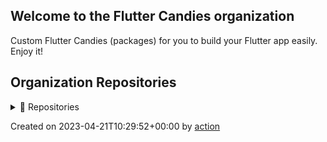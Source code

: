 ## Welcome to the Flutter Candies organization

Custom Flutter Candies (packages) for you to build your Flutter app easily. Enjoy it!

## Organization Repositories

<details><summary>📖 Repositories</summary>

| Name | Description | Stars | Latest Commit |
| ---- | --- | ----------- | ------------- |
| [iSulad](https://github.com/openeuler-mirror/iSulad) | [mirror]A light weight container runtime daemon for IOT and Cloud infrastructure. | 304 | 2023-04-20T08:52:22Z |
| [stratovirt](https://github.com/openeuler-mirror/stratovirt) | <no description> | 97 | 2023-03-19T12:43:07Z |
| [kernel](https://github.com/openeuler-mirror/kernel) | <no description> | 43 | 2023-04-19T13:55:05Z |
| [RISC-V](https://github.com/openeuler-mirror/RISC-V) | <no description> | 17 | 2023-02-25T08:35:19Z |
| [isula-build](https://github.com/openeuler-mirror/isula-build) | <no description> | 14 | 2023-01-11T14:43:26Z |
| [bishengjdk-8](https://github.com/openeuler-mirror/bishengjdk-8) | <no description> | 14 | 2023-01-10T03:38:52Z |
| [KubeOS](https://github.com/openeuler-mirror/KubeOS) | <no description> | 11 | 2022-11-09T02:04:32Z |
| [community](https://github.com/openeuler-mirror/community) | <no description> | 9 | 2022-11-01T04:02:34Z |
| [secGear](https://github.com/openeuler-mirror/secGear) | <no description> | 8 | 2022-10-14T03:48:56Z |
| [openeuler-docker-images](https://github.com/openeuler-mirror/openeuler-docker-images) | <no description> | 7 | 2023-03-30T06:24:20Z |
| [A-Tune](https://github.com/openeuler-mirror/A-Tune) | [mirror] An OS tuning engine based on AI. | 6 | 2022-11-04T21:46:22Z |
| [gazelle-cni](https://github.com/openeuler-mirror/gazelle-cni) | <no description> | 6 | 2022-11-11T02:56:06Z |
| [libcareplus](https://github.com/openeuler-mirror/libcareplus) | <no description> | 6 | 2023-04-11T12:28:55Z |
| [itrustee_sdk](https://github.com/openeuler-mirror/itrustee_sdk) | <no description> | 6 | 2023-01-01T09:53:48Z |
| [bishengjdk-11](https://github.com/openeuler-mirror/bishengjdk-11) | <no description> | 4 | 2021-12-22T02:25:28Z |
| [rubik](https://github.com/openeuler-mirror/rubik) | <no description> | 4 | 2022-12-16T13:03:28Z |
| [compass-ci](https://github.com/openeuler-mirror/compass-ci) | <no description> | 3 | 2022-05-17T08:58:13Z |
| [openeuler-os-build](https://github.com/openeuler-mirror/openeuler-os-build) | <no description> | 3 | 2023-01-24T04:31:17Z |
| [A-Ops](https://github.com/openeuler-mirror/A-Ops) | <no description> | 3 | 2022-10-29T03:06:12Z |
| [openstack](https://github.com/openeuler-mirror/openstack) | <no description> | 3 | 2023-02-17T07:31:58Z |
| [itrustee_client](https://github.com/openeuler-mirror/itrustee_client) | <no description> | 3 | 2023-03-12T20:14:18Z |
| [dpu-core](https://github.com/openeuler-mirror/dpu-core) | <no description> | 3 | 2023-02-22T18:24:47Z |
| [gazelle](https://github.com/openeuler-mirror/gazelle) | <no description> | 3 | 2023-03-28T03:16:23Z |
| [gala-gopher](https://github.com/openeuler-mirror/gala-gopher) | <no description> | 3 | 2022-12-15T00:38:37Z |
| [docs](https://github.com/openeuler-mirror/docs) | <no description> | 2 | 2021-12-29T02:07:09Z |
| [openeuler-jenkins](https://github.com/openeuler-mirror/openeuler-jenkins) | <no description> | 2 | 2022-11-03T05:19:17Z |
| [raspberrypi](https://github.com/openeuler-mirror/raspberrypi) | <no description> | 2 | 2022-01-04T03:20:36Z |
| [openEuler-Advisor](https://github.com/openeuler-mirror/openEuler-Advisor) | <no description> | 2 | 2023-01-24T12:24:34Z |
| [release-management](https://github.com/openeuler-mirror/release-management) | <no description> | 2 | 2023-01-10T17:04:16Z |
| [openeuler-obs](https://github.com/openeuler-mirror/openeuler-obs) | <no description> | 2 | 2022-11-03T07:15:28Z |
| [memory-scan](https://github.com/openeuler-mirror/memory-scan) | <no description> | 2 | 2022-04-07T04:10:21Z |
| [cve-manager](https://github.com/openeuler-mirror/cve-manager) | <no description> | 2 | 2023-01-20T13:56:42Z |
| [process1](https://github.com/openeuler-mirror/process1) | <no description> | 2 | 2022-11-08T06:20:50Z |
| [AvxToNeon](https://github.com/openeuler-mirror/AvxToNeon) | <no description> | 2 | 2023-01-26T16:40:28Z |
| [PilotGo](https://github.com/openeuler-mirror/PilotGo) | <no description> | 2 | 2023-01-10T17:29:10Z |
| [bgmprovider](https://github.com/openeuler-mirror/bgmprovider) | <no description> | 2 | 2022-11-17T03:23:43Z |
| [bishengjdk-17](https://github.com/openeuler-mirror/bishengjdk-17) | <no description> | 2 | 2023-01-07T12:57:30Z |
| [lfs-course](https://github.com/openeuler-mirror/lfs-course) | <no description> | 2 | 2023-01-22T12:35:37Z |
| [libxml2-rust](https://github.com/openeuler-mirror/libxml2-rust) | <no description> | 2 | 2023-02-08T07:49:46Z |
| [umdk](https://github.com/openeuler-mirror/umdk) | <no description> | 2 | 2023-03-30T10:17:05Z |
| [gala-docs](https://github.com/openeuler-mirror/gala-docs) | <no description> | 2 | 2022-11-01T18:44:37Z |
| [gala-spider](https://github.com/openeuler-mirror/gala-spider) | <no description> | 2 | 2022-09-16T01:59:39Z |
| [gitbook-theme-hugo](https://github.com/openeuler-mirror/gitbook-theme-hugo) | <no description> | 1 | 2020-05-12T05:56:02Z |
| [iSulad-img](https://github.com/openeuler-mirror/iSulad-img) | <no description> | 1 | 2021-11-09T02:50:31Z |
| [lcr](https://github.com/openeuler-mirror/lcr) | <no description> | 1 | 2021-12-28T02:08:46Z |
| [bounds_checking_function](https://github.com/openeuler-mirror/bounds_checking_function) | <no description> | 1 | 2023-03-15T07:04:57Z |
| [raspberrypi-kernel](https://github.com/openeuler-mirror/raspberrypi-kernel) | <no description> | 1 | 2022-09-16T01:45:37Z |
| [libwd](https://github.com/openeuler-mirror/libwd) | <no description> | 1 | 2023-01-12T01:50:09Z |
| [auto_py2to3](https://github.com/openeuler-mirror/auto_py2to3) | <no description> | 1 | 2021-06-28T03:30:03Z |
| [attest-tools](https://github.com/openeuler-mirror/attest-tools) | <no description> | 1 | 2021-04-07T02:20:10Z |
| [wisdom-advisor](https://github.com/openeuler-mirror/wisdom-advisor) | <no description> | 1 | 2022-08-20T06:54:02Z |
| [oemaker](https://github.com/openeuler-mirror/oemaker) | <no description> | 1 | 2022-07-21T09:25:40Z |
| [tp-libvirt](https://github.com/openeuler-mirror/tp-libvirt) | <no description> | 1 | 2021-03-22T03:14:53Z |
| [oec-hardware](https://github.com/openeuler-mirror/oec-hardware) | <no description> | 1 | 2022-03-03T03:42:43Z |
| [syscontainer-tools](https://github.com/openeuler-mirror/syscontainer-tools) | <no description> | 1 | 2021-12-08T02:16:03Z |
| [libboundscheck](https://github.com/openeuler-mirror/libboundscheck) | <no description> | 1 | 2022-10-04T12:41:22Z |
| [pkgship](https://github.com/openeuler-mirror/pkgship) | <no description> | 1 | 2022-07-04T08:25:39Z |
| [website-v2](https://github.com/openeuler-mirror/website-v2) | <no description> | 1 | 2021-01-07T15:15:49Z |
| [A-Tune-Collector](https://github.com/openeuler-mirror/A-Tune-Collector) | <no description> | 1 | 2022-05-07T02:16:46Z |
| [tarsier](https://github.com/openeuler-mirror/tarsier) | <no description> | 1 | 2020-12-17T14:59:36Z |
| [X-diagnosis](https://github.com/openeuler-mirror/X-diagnosis) | <no description> | 1 | 2023-03-15T08:01:53Z |
| [wsl](https://github.com/openeuler-mirror/wsl) | <no description> | 1 | 2021-10-27T03:30:56Z |
| [release-tools](https://github.com/openeuler-mirror/release-tools) | <no description> | 1 | 2021-12-14T03:10:28Z |
| [wayca-scheduler-bench](https://github.com/openeuler-mirror/wayca-scheduler-bench) | <no description> | 1 | 2022-10-16T19:47:29Z |
| [secpaver](https://github.com/openeuler-mirror/secpaver) | <no description> | 1 | 2022-04-02T18:55:15Z |
| [itrustee_tzdriver](https://github.com/openeuler-mirror/itrustee_tzdriver) | <no description> | 1 | 2022-04-17T10:41:23Z |
| [Intel-kernel](https://github.com/openeuler-mirror/Intel-kernel) | <no description> | 1 | 2022-09-16T01:45:13Z |
| [open-source-summer](https://github.com/openeuler-mirror/open-source-summer) | <no description> | 1 | 2023-04-07T09:50:08Z |
| [bigdata](https://github.com/openeuler-mirror/bigdata) | <no description> | 1 | 2022-09-22T11:35:27Z |
| [UniProton](https://github.com/openeuler-mirror/UniProton) | <no description> | 1 | 2022-08-30T16:56:04Z |
| [oncn-bwm](https://github.com/openeuler-mirror/oncn-bwm) | <no description> | 1 | 2023-02-24T07:27:39Z |
| [opensd](https://github.com/openeuler-mirror/opensd) | <no description> | 1 | 2022-10-11T09:15:47Z |
| [gala-anteater](https://github.com/openeuler-mirror/gala-anteater) | <no description> | 1 | 2022-12-15T00:38:37Z |
| [gala-ragdoll](https://github.com/openeuler-mirror/gala-ragdoll) | <no description> | 1 | 2022-09-16T01:58:45Z |
| [aops-apollo](https://github.com/openeuler-mirror/aops-apollo) | <no description> | 1 | 2023-03-04T09:55:19Z |
| [sync-config](https://github.com/openeuler-mirror/sync-config) | This is a repository for sync configuration | 0 | 2022-09-30T06:57:42Z |
| [blog](https://github.com/openeuler-mirror/blog) | <no description> | 0 | 2023-01-03T03:45:01Z |
| [ci-bot](https://github.com/openeuler-mirror/ci-bot) | <no description> | 0 | 2023-03-20T02:58:42Z |
| [clibcni](https://github.com/openeuler-mirror/clibcni) | <no description> | 0 | 2021-12-10T02:03:00Z |
| [community-issue](https://github.com/openeuler-mirror/community-issue) | <no description> | 0 | 2022-04-28T03:56:50Z |
| [go-gitee](https://github.com/openeuler-mirror/go-gitee) | <no description> | 0 | 2021-12-04T02:02:42Z |
| [infrastructure](https://github.com/openeuler-mirror/infrastructure) | <no description> | 0 | 2021-12-28T02:06:39Z |
| [prefetch_tuning](https://github.com/openeuler-mirror/prefetch_tuning) | <no description> | 0 | 2021-01-06T02:42:20Z |
| [security-committee](https://github.com/openeuler-mirror/security-committee) | <no description> | 0 | 2021-11-09T02:52:48Z |
| [tool-collections](https://github.com/openeuler-mirror/tool-collections) | <no description> | 0 | 2021-12-02T02:05:53Z |
| [website](https://github.com/openeuler-mirror/website) | <no description> | 0 | 2021-06-28T04:39:27Z |
| [mate-desktop](https://github.com/openeuler-mirror/mate-desktop) | <no description> | 0 | 2020-03-22T01:23:53Z |
| [ha-api](https://github.com/openeuler-mirror/ha-api) | <no description> | 0 | 2021-12-24T02:12:32Z |
| [ha-web](https://github.com/openeuler-mirror/ha-web) | <no description> | 0 | 2021-12-11T02:36:58Z |
| [pacemaker-mgmt](https://github.com/openeuler-mirror/pacemaker-mgmt) | <no description> | 0 | 2020-04-14T01:20:13Z |
| [kae_driver](https://github.com/openeuler-mirror/kae_driver) | <no description> | 0 | 2022-02-15T03:52:21Z |
| [libkae](https://github.com/openeuler-mirror/libkae) | <no description> | 0 | 2020-04-17T01:18:15Z |
| [crystal-ci](https://github.com/openeuler-mirror/crystal-ci) | <no description> | 0 | 2020-04-18T01:04:58Z |
| [EulerRobot](https://github.com/openeuler-mirror/EulerRobot) | <no description> | 0 | 2021-03-10T01:44:21Z |
| [QA](https://github.com/openeuler-mirror/QA) | <no description> | 0 | 2022-01-07T02:22:26Z |
| [avocado](https://github.com/openeuler-mirror/avocado) | <no description> | 0 | 2020-11-18T01:22:51Z |
| [avocado-vt](https://github.com/openeuler-mirror/avocado-vt) | <no description> | 0 | 2021-03-22T01:54:36Z |
| [abichecker](https://github.com/openeuler-mirror/abichecker) | <no description> | 0 | 2021-10-29T01:55:24Z |
| [iSula-libutils](https://github.com/openeuler-mirror/iSula-libutils) | <no description> | 0 | 2020-11-18T01:34:46Z |
| [autobuild-openeuler4riscv](https://github.com/openeuler-mirror/autobuild-openeuler4riscv) | <no description> | 0 | 2020-08-19T01:13:44Z |
| [anbox](https://github.com/openeuler-mirror/anbox) | <no description> | 0 | 2023-01-03T03:19:43Z |
| [android-emulator](https://github.com/openeuler-mirror/android-emulator) | <no description> | 0 | 2020-05-20T01:07:30Z |
| [compiler-test](https://github.com/openeuler-mirror/compiler-test) | <no description> | 0 | 2020-07-05T01:11:35Z |
| [container-test](https://github.com/openeuler-mirror/container-test) | <no description> | 0 | 2020-06-03T01:08:42Z |
| [authz](https://github.com/openeuler-mirror/authz) | <no description> | 0 | 2021-12-08T02:15:57Z |
| [async-libfuse](https://github.com/openeuler-mirror/async-libfuse) | <no description> | 0 | 2021-12-10T02:13:04Z |
| [boost](https://github.com/openeuler-mirror/boost) | <no description> | 0 | 2020-07-29T01:09:15Z |
| [Java-Packages](https://github.com/openeuler-mirror/Java-Packages) | <no description> | 0 | 2020-09-16T01:19:01Z |
| [openEuler-bootstrap](https://github.com/openeuler-mirror/openEuler-bootstrap) | <no description> | 0 | 2021-12-15T02:10:31Z |
| [openEuler-rpm-config](https://github.com/openeuler-mirror/openEuler-rpm-config) | <no description> | 0 | 2022-07-13T06:59:12Z |
| [custom_build_tool](https://github.com/openeuler-mirror/custom_build_tool) | <no description> | 0 | 2022-07-13T04:30:41Z |
| [integration-test](https://github.com/openeuler-mirror/integration-test) | <no description> | 0 | 2021-10-30T01:49:13Z |
| [test-tools](https://github.com/openeuler-mirror/test-tools) | <no description> | 0 | 2021-10-12T02:05:54Z |
| [package-reinforce-test](https://github.com/openeuler-mirror/package-reinforce-test) | <no description> | 0 | 2020-08-31T11:42:41Z |
| [tp-qemu](https://github.com/openeuler-mirror/tp-qemu) | <no description> | 0 | 2021-03-22T03:17:34Z |
| [digest-list-tools](https://github.com/openeuler-mirror/digest-list-tools) | <no description> | 0 | 2022-12-28T03:01:27Z |
| [redf](https://github.com/openeuler-mirror/redf) | <no description> | 0 | 2021-11-09T02:56:43Z |
| [perlporter](https://github.com/openeuler-mirror/perlporter) | <no description> | 0 | 2022-10-13T06:25:12Z |
| [ros](https://github.com/openeuler-mirror/ros) | <no description> | 0 | 2022-03-01T04:07:47Z |
| [marketing](https://github.com/openeuler-mirror/marketing) | <no description> | 0 | 2020-08-31T13:16:33Z |
| [openEuler-pkginfo](https://github.com/openeuler-mirror/openEuler-pkginfo) | <no description> | 0 | 2021-10-29T01:56:19Z |
| [openEuler-lsb](https://github.com/openeuler-mirror/openEuler-lsb) | <no description> | 0 | 2020-08-31T13:17:58Z |
| [oec-application](https://github.com/openeuler-mirror/oec-application) | <no description> | 0 | 2022-10-26T05:21:43Z |
| [pkgporter](https://github.com/openeuler-mirror/pkgporter) | <no description> | 0 | 2020-11-27T01:49:04Z |
| [pyporter](https://github.com/openeuler-mirror/pyporter) | <no description> | 0 | 2021-08-06T02:44:33Z |
| [qemu](https://github.com/openeuler-mirror/qemu) | <no description> | 0 | 2021-12-04T02:10:20Z |
| [libvirt](https://github.com/openeuler-mirror/libvirt) | <no description> | 0 | 2021-11-09T03:00:56Z |
| [lxcfs-tools](https://github.com/openeuler-mirror/lxcfs-tools) | <no description> | 0 | 2021-12-08T02:16:08Z |
| [isula-transform](https://github.com/openeuler-mirror/isula-transform) | <no description> | 0 | 2021-12-08T02:21:20Z |
| [trucker](https://github.com/openeuler-mirror/trucker) | <no description> | 0 | 2021-12-24T02:21:22Z |
| [vmtop](https://github.com/openeuler-mirror/vmtop) | <no description> | 0 | 2022-04-28T05:40:24Z |
| [secenclave](https://github.com/openeuler-mirror/secenclave) | <no description> | 0 | 2020-08-31T13:34:17Z |
| [kata_integration](https://github.com/openeuler-mirror/kata_integration) | <no description> | 0 | 2020-08-31T13:34:54Z |
| [DyscheOS-kernel](https://github.com/openeuler-mirror/DyscheOS-kernel) | <no description> | 0 | 2023-01-03T04:35:15Z |
| [DyscheOS-utils](https://github.com/openeuler-mirror/DyscheOS-utils) | <no description> | 0 | 2021-12-28T02:57:53Z |
| [kubekey](https://github.com/openeuler-mirror/kubekey) | <no description> | 0 | 2020-11-30T02:06:41Z |
| [nodejsporter](https://github.com/openeuler-mirror/nodejsporter) | <no description> | 0 | 2021-10-29T02:01:55Z |
| [patch-tracking](https://github.com/openeuler-mirror/patch-tracking) | <no description> | 0 | 2021-10-29T02:12:46Z |
| [raspberrypi-build](https://github.com/openeuler-mirror/raspberrypi-build) | <no description> | 0 | 2021-01-30T17:38:03Z |
| [rubyporter](https://github.com/openeuler-mirror/rubyporter) | <no description> | 0 | 2021-10-30T01:58:48Z |
| [security-tool](https://github.com/openeuler-mirror/security-tool) | <no description> | 0 | 2022-11-18T06:30:42Z |
| [sig-desktop-apps](https://github.com/openeuler-mirror/sig-desktop-apps) | <no description> | 0 | 2020-10-26T11:15:11Z |
| [thunderbird](https://github.com/openeuler-mirror/thunderbird) | <no description> | 0 | 2020-10-26T11:16:05Z |
| [security-facility](https://github.com/openeuler-mirror/security-facility) | <no description> | 0 | 2021-10-12T02:21:30Z |
| [A-Tune-UI](https://github.com/openeuler-mirror/A-Tune-UI) | <no description> | 0 | 2022-03-04T02:27:38Z |
| [aarch32-rootfs-builder](https://github.com/openeuler-mirror/aarch32-rootfs-builder) | <no description> | 0 | 2022-08-20T03:14:57Z |
| [sync-bot](https://github.com/openeuler-mirror/sync-bot) | <no description> | 0 | 2021-12-28T02:58:54Z |
| [easy-checker](https://github.com/openeuler-mirror/easy-checker) | <no description> | 0 | 2020-11-27T01:36:23Z |
| [sonic-linux-kernel](https://github.com/openeuler-mirror/sonic-linux-kernel) | <no description> | 0 | 2020-12-09T02:02:27Z |
| [rockchip-kernel](https://github.com/openeuler-mirror/rockchip-kernel) | <no description> | 0 | 2022-03-25T06:42:59Z |
| [openeuler-wiki-bot](https://github.com/openeuler-mirror/openeuler-wiki-bot) | <no description> | 0 | 2022-02-15T04:04:06Z |
| [embedded](https://github.com/openeuler-mirror/embedded) | <no description> | 0 | 2022-02-15T03:36:02Z |
| [kbox](https://github.com/openeuler-mirror/kbox) | <no description> | 0 | 2021-01-14T03:11:43Z |
| [nvwa](https://github.com/openeuler-mirror/nvwa) | <no description> | 0 | 2021-12-22T02:57:13Z |
| [blesschess](https://github.com/openeuler-mirror/blesschess) | <no description> | 0 | 2022-10-20T03:57:48Z |
| [compliance](https://github.com/openeuler-mirror/compliance) | <no description> | 0 | 2021-11-28T03:04:05Z |
| [duoyibu-ai](https://github.com/openeuler-mirror/duoyibu-ai) | <no description> | 0 | 2022-02-15T02:51:01Z |
| [api-guarder](https://github.com/openeuler-mirror/api-guarder) | <no description> | 0 | 2021-02-25T16:13:52Z |
| [memwatch](https://github.com/openeuler-mirror/memwatch) | <no description> | 0 | 2021-12-15T02:43:21Z |
| [openEuler-menus](https://github.com/openeuler-mirror/openEuler-menus) | <no description> | 0 | 2022-08-09T08:03:25Z |
| [sysmonitor](https://github.com/openeuler-mirror/sysmonitor) | <no description> | 0 | 2021-03-02T13:06:00Z |
| [wayca-deployer](https://github.com/openeuler-mirror/wayca-deployer) | <no description> | 0 | 2021-06-28T04:38:55Z |
| [cloudnative](https://github.com/openeuler-mirror/cloudnative) | <no description> | 0 | 2022-01-07T03:11:38Z |
| [openRSO](https://github.com/openeuler-mirror/openRSO) | <no description> | 0 | 2022-07-13T06:59:54Z |
| [kernel-portal](https://github.com/openeuler-mirror/kernel-portal) | <no description> | 0 | 2022-07-13T05:57:49Z |
| [mysql](https://github.com/openeuler-mirror/mysql) | <no description> | 0 | 2021-03-09T03:50:03Z |
| [bioinformatics](https://github.com/openeuler-mirror/bioinformatics) | <no description> | 0 | 2021-06-28T03:30:38Z |
| [etmem](https://github.com/openeuler-mirror/etmem) | <no description> | 0 | 2021-12-31T03:22:56Z |
| [bishengjdk-riscv](https://github.com/openeuler-mirror/bishengjdk-riscv) | <no description> | 0 | 2022-08-24T08:56:14Z |
| [rockchip](https://github.com/openeuler-mirror/rockchip) | <no description> | 0 | 2021-11-12T02:41:10Z |
| [lib-shim-v2](https://github.com/openeuler-mirror/lib-shim-v2) | <no description> | 0 | 2021-12-04T02:53:35Z |
| [xenomai](https://github.com/openeuler-mirror/xenomai) | <no description> | 0 | 2021-11-10T02:53:09Z |
| [eggo](https://github.com/openeuler-mirror/eggo) | <no description> | 0 | 2022-01-07T03:26:29Z |
| [xmlpull](https://github.com/openeuler-mirror/xmlpull) | <no description> | 0 | 2021-06-28T04:39:57Z |
| [compat-winapp](https://github.com/openeuler-mirror/compat-winapp) | <no description> | 0 | 2021-10-12T02:50:20Z |
| [ksc-defender](https://github.com/openeuler-mirror/ksc-defender) | <no description> | 0 | 2021-10-30T02:31:00Z |
| [kunpengsecl](https://github.com/openeuler-mirror/kunpengsecl) | <no description> | 0 | 2022-12-20T04:18:02Z |
| [migration-assistant](https://github.com/openeuler-mirror/migration-assistant) | <no description> | 0 | 2021-10-27T03:31:24Z |
| [mugen](https://github.com/openeuler-mirror/mugen) | <no description> | 0 | 2023-02-14T14:02:47Z |
| [operator-manager](https://github.com/openeuler-mirror/operator-manager) | <no description> | 0 | 2022-03-01T04:02:58Z |
| [user-committee](https://github.com/openeuler-mirror/user-committee) | <no description> | 0 | 2021-06-28T04:38:33Z |
| [wayca-scheduler](https://github.com/openeuler-mirror/wayca-scheduler) | <no description> | 0 | 2021-11-16T02:29:37Z |
| [wine-app](https://github.com/openeuler-mirror/wine-app) | <no description> | 0 | 2021-06-28T04:39:30Z |
| [geo-coding](https://github.com/openeuler-mirror/geo-coding) | <no description> | 0 | 2021-12-13T03:07:40Z |
| [gcc](https://github.com/openeuler-mirror/gcc) | <no description> | 0 | 2021-12-26T02:53:49Z |
| [sig-OSCourse](https://github.com/openeuler-mirror/sig-OSCourse) | <no description> | 0 | 2022-06-18T08:25:10Z |
| [PilotGo-plugins](https://github.com/openeuler-mirror/PilotGo-plugins) | <no description> | 0 | 2022-12-15T05:08:31Z |
| [PilotGo-web](https://github.com/openeuler-mirror/PilotGo-web) | <no description> | 0 | 2021-07-30T02:44:48Z |
| [sig-OpenBoard](https://github.com/openeuler-mirror/sig-OpenBoard) | <no description> | 0 | 2022-11-18T06:31:32Z |
| [sig-Edge](https://github.com/openeuler-mirror/sig-Edge) | <no description> | 0 | 2021-10-21T03:46:23Z |
| [G11N](https://github.com/openeuler-mirror/G11N) | <no description> | 0 | 2021-12-01T02:59:58Z |
| [globalization](https://github.com/openeuler-mirror/globalization) | <no description> | 0 | 2021-12-24T03:05:45Z |
| [hpc](https://github.com/openeuler-mirror/hpc) | <no description> | 0 | 2021-09-03T03:29:12Z |
| [openjfx8](https://github.com/openeuler-mirror/openjfx8) | <no description> | 0 | 2021-12-14T03:16:16Z |
| [yocto-poky](https://github.com/openeuler-mirror/yocto-poky) | <no description> | 0 | 2021-09-12T05:58:26Z |
| [yocto-embedded-tools](https://github.com/openeuler-mirror/yocto-embedded-tools) | <no description> | 0 | 2022-08-17T06:33:28Z |
| [yocto-meta-embedded](https://github.com/openeuler-mirror/yocto-meta-embedded) | <no description> | 0 | 2021-09-12T05:49:32Z |
| [native-turbo](https://github.com/openeuler-mirror/native-turbo) | <no description> | 0 | 2021-12-26T03:00:42Z |
| [allwinner-kernel](https://github.com/openeuler-mirror/allwinner-kernel) | <no description> | 0 | 2021-11-11T03:18:10Z |
| [capsule](https://github.com/openeuler-mirror/capsule) | <no description> | 0 | 2021-11-09T03:49:11Z |
| [gcc-anti-sca](https://github.com/openeuler-mirror/gcc-anti-sca) | <no description> | 0 | 2021-09-24T07:21:51Z |
| [oecp](https://github.com/openeuler-mirror/oecp) | <no description> | 0 | 2022-04-15T05:10:53Z |
| [pyisula](https://github.com/openeuler-mirror/pyisula) | <no description> | 0 | 2021-11-11T03:19:34Z |
| [NestOS](https://github.com/openeuler-mirror/NestOS) | <no description> | 0 | 2022-07-13T06:48:20Z |
| [openstack-kolla-plugin](https://github.com/openeuler-mirror/openstack-kolla-plugin) | <no description> | 0 | 2021-11-11T03:19:49Z |
| [openstack-kolla-ansible-plugin](https://github.com/openeuler-mirror/openstack-kolla-ansible-plugin) | <no description> | 0 | 2021-11-11T03:19:53Z |
| [native-turbo-kernel](https://github.com/openeuler-mirror/native-turbo-kernel) | <no description> | 0 | 2021-12-15T03:19:59Z |
| [A-Tune-BPF-Collection](https://github.com/openeuler-mirror/A-Tune-BPF-Collection) | <no description> | 0 | 2021-12-08T03:17:57Z |
| [GearOS](https://github.com/openeuler-mirror/GearOS) | <no description> | 0 | 2022-05-26T04:18:32Z |
| [yocto-meta-openeuler](https://github.com/openeuler-mirror/yocto-meta-openeuler) | <no description> | 0 | 2022-08-17T06:33:48Z |
| [passwd_group_generator](https://github.com/openeuler-mirror/passwd_group_generator) | <no description> | 0 | 2021-11-19T04:48:45Z |
| [eulerfs](https://github.com/openeuler-mirror/eulerfs) | <no description> | 0 | 2021-12-06T03:21:28Z |
| [dde](https://github.com/openeuler-mirror/dde) | <no description> | 0 | 2022-09-06T04:22:16Z |
| [ptcr](https://github.com/openeuler-mirror/ptcr) | <no description> | 0 | 2021-12-15T03:16:50Z |
| [CPython](https://github.com/openeuler-mirror/CPython) | <no description> | 0 | 2022-04-09T03:29:25Z |
| [deepin-rpm-installer](https://github.com/openeuler-mirror/deepin-rpm-installer) | <no description> | 0 | 2021-12-18T03:16:23Z |
| [kbuild-standalone](https://github.com/openeuler-mirror/kbuild-standalone) | <no description> | 0 | 2021-12-16T03:19:00Z |
| [zephyr-cn](https://github.com/openeuler-mirror/zephyr-cn) | <no description> | 0 | 2021-12-29T03:16:14Z |
| [dpdk](https://github.com/openeuler-mirror/dpdk) | <no description> | 0 | 2021-12-14T03:45:52Z |
| [li-wen](https://github.com/openeuler-mirror/li-wen) | <no description> | 0 | 2021-12-31T03:56:07Z |
| [radiaTest](https://github.com/openeuler-mirror/radiaTest) | <no description> | 0 | 2022-03-04T05:16:19Z |
| [sw-committee](https://github.com/openeuler-mirror/sw-committee) | <no description> | 0 | 2021-12-23T03:26:25Z |
| [eulerfs-test](https://github.com/openeuler-mirror/eulerfs-test) | <no description> | 0 | 2021-12-31T03:56:24Z |
| [hostha](https://github.com/openeuler-mirror/hostha) | <no description> | 0 | 2022-01-07T03:47:02Z |
| [extfuse](https://github.com/openeuler-mirror/extfuse) | <no description> | 0 | 2022-01-07T03:47:08Z |
| [beijing_est_institute_2021](https://github.com/openeuler-mirror/beijing_est_institute_2021) | <no description> | 0 | 2022-02-15T02:21:10Z |
| [dsoftbus_standard](https://github.com/openeuler-mirror/dsoftbus_standard) | <no description> | 0 | 2022-09-03T04:22:01Z |
| [DyscheOS-meta](https://github.com/openeuler-mirror/DyscheOS-meta) | <no description> | 0 | 2022-02-15T03:34:19Z |
| [git-basics](https://github.com/openeuler-mirror/git-basics) | <no description> | 0 | 2022-02-15T03:43:32Z |
| [hands-on](https://github.com/openeuler-mirror/hands-on) | <no description> | 0 | 2022-02-15T03:44:27Z |
| [install-scripts](https://github.com/openeuler-mirror/install-scripts) | <no description> | 0 | 2022-03-01T03:58:48Z |
| [lanzhou_university_2021](https://github.com/openeuler-mirror/lanzhou_university_2021) | <no description> | 0 | 2022-02-15T03:53:55Z |
| [lep](https://github.com/openeuler-mirror/lep) | <no description> | 0 | 2022-02-15T03:54:16Z |
| [libCoAP](https://github.com/openeuler-mirror/libCoAP) | <no description> | 0 | 2022-02-15T03:55:14Z |
| [linux-operation](https://github.com/openeuler-mirror/linux-operation) | <no description> | 0 | 2022-02-15T03:57:51Z |
| [nankai_university_2021](https://github.com/openeuler-mirror/nankai_university_2021) | <no description> | 0 | 2023-01-31T19:33:34Z |
| [opendesign](https://github.com/openeuler-mirror/opendesign) | <no description> | 0 | 2022-12-31T04:13:09Z |
| [opendesign-backend](https://github.com/openeuler-mirror/opendesign-backend) | <no description> | 0 | 2022-02-15T04:02:19Z |
| [opendesign-build](https://github.com/openeuler-mirror/opendesign-build) | <no description> | 0 | 2022-02-15T04:02:23Z |
| [opendesign-components](https://github.com/openeuler-mirror/opendesign-components) | <no description> | 0 | 2022-02-15T04:02:29Z |
| [opendesign-deployment](https://github.com/openeuler-mirror/opendesign-deployment) | <no description> | 0 | 2022-02-15T04:02:34Z |
| [opendesign-templates](https://github.com/openeuler-mirror/opendesign-templates) | <no description> | 0 | 2022-12-30T04:34:46Z |
| [opensource-intern](https://github.com/openeuler-mirror/opensource-intern) | <no description> | 0 | 2022-11-28T05:57:51Z |
| [openstack-releases](https://github.com/openeuler-mirror/openstack-releases) | <no description> | 0 | 2022-02-15T04:05:18Z |
| [peking_university_2021](https://github.com/openeuler-mirror/peking_university_2021) | <no description> | 0 | 2022-02-15T04:06:22Z |
| [summer2022](https://github.com/openeuler-mirror/summer2022) | <no description> | 0 | 2022-02-15T04:20:55Z |
| [technical-certification](https://github.com/openeuler-mirror/technical-certification) | <no description> | 0 | 2022-08-10T06:08:59Z |
| [wuhan_uni_tech_2021](https://github.com/openeuler-mirror/wuhan_uni_tech_2021) | <no description> | 0 | 2022-02-15T04:25:14Z |
| [astream](https://github.com/openeuler-mirror/astream) | <no description> | 0 | 2022-08-31T04:32:23Z |
| [Intel-Arch-doc](https://github.com/openeuler-mirror/Intel-Arch-doc) | <no description> | 0 | 2022-02-22T02:59:06Z |
| [Intel-gcc](https://github.com/openeuler-mirror/Intel-gcc) | <no description> | 0 | 2022-02-22T02:59:10Z |
| [Intel-glibc](https://github.com/openeuler-mirror/Intel-glibc) | <no description> | 0 | 2022-02-22T02:59:15Z |
| [opendesign-datapertus](https://github.com/openeuler-mirror/opendesign-datapertus) | <no description> | 0 | 2022-02-23T03:36:38Z |
| [opendesign-miniprogram](https://github.com/openeuler-mirror/opendesign-miniprogram) | <no description> | 0 | 2022-02-23T03:36:57Z |
| [nestos-installer](https://github.com/openeuler-mirror/nestos-installer) | <no description> | 0 | 2022-03-16T04:18:25Z |
| [nvme-snsd](https://github.com/openeuler-mirror/nvme-snsd) | <no description> | 0 | 2022-02-24T03:25:46Z |
| [imageTailor](https://github.com/openeuler-mirror/imageTailor) | <no description> | 0 | 2022-03-02T04:01:11Z |
| [ceph_dev](https://github.com/openeuler-mirror/ceph_dev) | <no description> | 0 | 2023-04-10T02:00:08Z |
| [bishengjdk-build](https://github.com/openeuler-mirror/bishengjdk-build) | <no description> | 0 | 2022-03-28T03:10:27Z |
| [skylark](https://github.com/openeuler-mirror/skylark) | <no description> | 0 | 2022-06-12T07:35:20Z |
| [compass-ci-web](https://github.com/openeuler-mirror/compass-ci-web) | <no description> | 0 | 2022-04-02T02:53:18Z |
| [dim_tools](https://github.com/openeuler-mirror/dim_tools) | <no description> | 0 | 2022-03-09T03:35:21Z |
| [KubeHawk](https://github.com/openeuler-mirror/KubeHawk) | <no description> | 0 | 2022-03-09T04:07:13Z |
| [KubeHawkeyes](https://github.com/openeuler-mirror/KubeHawkeyes) | <no description> | 0 | 2022-03-09T04:07:18Z |
| [A-FOT](https://github.com/openeuler-mirror/A-FOT) | <no description> | 0 | 2022-03-24T02:24:08Z |
| [reproducible-builds](https://github.com/openeuler-mirror/reproducible-builds) | <no description> | 0 | 2022-03-16T04:25:08Z |
| [hpcrunner](https://github.com/openeuler-mirror/hpcrunner) | <no description> | 0 | 2022-05-11T04:03:53Z |
| [TCP_option_address](https://github.com/openeuler-mirror/TCP_option_address) | <no description> | 0 | 2022-03-18T04:55:34Z |
| [opendesign-internship](https://github.com/openeuler-mirror/opendesign-internship) | <no description> | 0 | 2022-03-22T03:19:42Z |
| [opendesign-datastat](https://github.com/openeuler-mirror/opendesign-datastat) | <no description> | 0 | 2022-03-30T03:49:19Z |
| [Preempt_RT](https://github.com/openeuler-mirror/Preempt_RT) | <no description> | 0 | 2022-10-04T05:11:47Z |
| [compliance-sbom](https://github.com/openeuler-mirror/compliance-sbom) | <no description> | 0 | 2022-04-15T03:36:36Z |
| [kiran-authentication-service](https://github.com/openeuler-mirror/kiran-authentication-service) | <no description> | 0 | 2022-06-03T03:47:32Z |
| [kiran-biometrics](https://github.com/openeuler-mirror/kiran-biometrics) | <no description> | 0 | 2022-06-03T03:47:40Z |
| [kiran-calculator](https://github.com/openeuler-mirror/kiran-calculator) | <no description> | 0 | 2022-06-03T03:47:49Z |
| [kiran-calendar](https://github.com/openeuler-mirror/kiran-calendar) | <no description> | 0 | 2022-06-03T03:47:53Z |
| [kiran-cc-daemon](https://github.com/openeuler-mirror/kiran-cc-daemon) | <no description> | 0 | 2022-06-03T03:48:53Z |
| [kiran-control-panel](https://github.com/openeuler-mirror/kiran-control-panel) | <no description> | 0 | 2022-06-03T03:49:17Z |
| [kiran-desktop](https://github.com/openeuler-mirror/kiran-desktop) | <no description> | 0 | 2022-04-22T04:22:16Z |
| [kiran-flameshot](https://github.com/openeuler-mirror/kiran-flameshot) | <no description> | 0 | 2022-06-03T03:48:41Z |
| [kiran-gtk-theme](https://github.com/openeuler-mirror/kiran-gtk-theme) | <no description> | 0 | 2022-06-03T03:48:48Z |
| [kiran-icon-theme](https://github.com/openeuler-mirror/kiran-icon-theme) | <no description> | 0 | 2022-04-22T04:22:32Z |
| [kiran-log](https://github.com/openeuler-mirror/kiran-log) | <no description> | 0 | 2022-06-03T03:49:02Z |
| [kiran-menu](https://github.com/openeuler-mirror/kiran-menu) | <no description> | 0 | 2022-06-03T03:50:05Z |
| [kiran-panel](https://github.com/openeuler-mirror/kiran-panel) | <no description> | 0 | 2022-06-03T03:49:25Z |
| [kiran-qdbusxml2cpp](https://github.com/openeuler-mirror/kiran-qdbusxml2cpp) | <no description> | 0 | 2022-06-03T03:49:24Z |
| [kiran-qt5-integration](https://github.com/openeuler-mirror/kiran-qt5-integration) | <no description> | 0 | 2022-07-13T06:00:25Z |
| [kiran-screensaver](https://github.com/openeuler-mirror/kiran-screensaver) | <no description> | 0 | 2022-06-03T03:49:36Z |
| [kiran-session-guard](https://github.com/openeuler-mirror/kiran-session-guard) | <no description> | 0 | 2022-06-03T03:50:19Z |
| [kiran-session-manager](https://github.com/openeuler-mirror/kiran-session-manager) | <no description> | 0 | 2022-08-25T06:23:52Z |
| [kiran-wallpapers](https://github.com/openeuler-mirror/kiran-wallpapers) | <no description> | 0 | 2022-04-22T04:23:20Z |
| [kiran-widgets-qt5](https://github.com/openeuler-mirror/kiran-widgets-qt5) | <no description> | 0 | 2022-06-03T03:50:35Z |
| [plymouth-theme-kiran](https://github.com/openeuler-mirror/plymouth-theme-kiran) | <no description> | 0 | 2022-04-23T04:24:47Z |
| [uadk](https://github.com/openeuler-mirror/uadk) | <no description> | 0 | 2022-04-25T07:48:11Z |
| [uadk_engine](https://github.com/openeuler-mirror/uadk_engine) | <no description> | 0 | 2022-04-25T07:46:07Z |
| [kml_adapter](https://github.com/openeuler-mirror/kml_adapter) | <no description> | 0 | 2022-05-12T05:29:09Z |
| [openstack-plugin](https://github.com/openeuler-mirror/openstack-plugin) | <no description> | 0 | 2022-04-30T04:00:51Z |
| [vectorBlas](https://github.com/openeuler-mirror/vectorBlas) | <no description> | 0 | 2022-04-30T04:15:18Z |
| [n5p-core](https://github.com/openeuler-mirror/n5p-core) | <no description> | 0 | 2022-05-08T04:34:50Z |
| [deepin-upgrade-tool](https://github.com/openeuler-mirror/deepin-upgrade-tool) | <no description> | 0 | 2022-05-27T03:32:10Z |
| [stortrace](https://github.com/openeuler-mirror/stortrace) | <no description> | 0 | 2022-11-18T06:33:27Z |
| [BiSheng-Adoptium](https://github.com/openeuler-mirror/BiSheng-Adoptium) | <no description> | 0 | 2022-05-21T03:49:12Z |
| [Intel-kernel-ex](https://github.com/openeuler-mirror/Intel-kernel-ex) | <no description> | 0 | 2022-05-25T05:34:07Z |
| [libarchive-rust](https://github.com/openeuler-mirror/libarchive-rust) | <no description> | 0 | 2022-07-13T06:06:05Z |
| [opendesign-resources](https://github.com/openeuler-mirror/opendesign-resources) | <no description> | 0 | 2022-05-25T06:48:00Z |
| [curl-rust](https://github.com/openeuler-mirror/curl-rust) | <no description> | 0 | 2022-07-13T04:30:44Z |
| [hsak](https://github.com/openeuler-mirror/hsak) | <no description> | 0 | 2022-06-07T05:08:35Z |
| [openEuler_chroot](https://github.com/openeuler-mirror/openEuler_chroot) | <no description> | 0 | 2022-05-28T06:43:31Z |
| [CreateImage](https://github.com/openeuler-mirror/CreateImage) | <no description> | 0 | 2022-05-31T04:14:05Z |
| [kylin-installer](https://github.com/openeuler-mirror/kylin-installer) | <no description> | 0 | 2022-06-15T05:08:22Z |
| [ukui](https://github.com/openeuler-mirror/ukui) | <no description> | 0 | 2022-06-02T07:39:26Z |
| [kylin-user-guide](https://github.com/openeuler-mirror/kylin-user-guide) | <no description> | 0 | 2022-06-10T05:41:21Z |
| [marvelldriver](https://github.com/openeuler-mirror/marvelldriver) | <no description> | 0 | 2022-06-10T06:04:37Z |
| [nestos-assembler](https://github.com/openeuler-mirror/nestos-assembler) | <no description> | 0 | 2022-06-15T05:16:43Z |
| [service_capability](https://github.com/openeuler-mirror/service_capability) | <no description> | 0 | 2022-06-15T05:38:06Z |
| [service_trainning](https://github.com/openeuler-mirror/service_trainning) | <no description> | 0 | 2022-06-15T05:38:13Z |
| [nestos-config](https://github.com/openeuler-mirror/nestos-config) | <no description> | 0 | 2022-07-15T06:24:12Z |
| [AppAPIChecker](https://github.com/openeuler-mirror/AppAPIChecker) | <no description> | 0 | 2022-07-13T04:12:54Z |
| [dcs](https://github.com/openeuler-mirror/dcs) | <no description> | 0 | 2022-07-13T04:30:55Z |
| [eagle](https://github.com/openeuler-mirror/eagle) | <no description> | 0 | 2022-08-15T04:25:41Z |
| [KPL-zlib](https://github.com/openeuler-mirror/KPL-zlib) | <no description> | 0 | 2022-07-13T06:01:19Z |
| [micro-certification](https://github.com/openeuler-mirror/micro-certification) | <no description> | 0 | 2022-07-13T06:43:01Z |
| [TC](https://github.com/openeuler-mirror/TC) | <no description> | 0 | 2022-07-13T07:42:11Z |
| [WasmEngine](https://github.com/openeuler-mirror/WasmEngine) | <no description> | 0 | 2022-07-29T06:07:23Z |
| [openEuler-portal](https://github.com/openeuler-mirror/openEuler-portal) | <no description> | 0 | 2022-08-14T05:39:30Z |
| [OSAPIChecker](https://github.com/openeuler-mirror/OSAPIChecker) | <no description> | 0 | 2022-07-15T07:13:21Z |
| [OSCompatibility](https://github.com/openeuler-mirror/OSCompatibility) | <no description> | 0 | 2022-07-15T07:13:27Z |
| [OSPerformance](https://github.com/openeuler-mirror/OSPerformance) | <no description> | 0 | 2022-07-15T07:13:33Z |
| [powerapi](https://github.com/openeuler-mirror/powerapi) | <no description> | 0 | 2022-07-16T06:04:28Z |
| [python-multi_key_dict](https://github.com/openeuler-mirror/python-multi_key_dict) | <no description> | 0 | 2022-07-15T07:17:35Z |
| [ubackup](https://github.com/openeuler-mirror/ubackup) | <no description> | 0 | 2022-07-19T06:30:33Z |
| [KPL-gmssl](https://github.com/openeuler-mirror/KPL-gmssl) | <no description> | 0 | 2022-07-24T04:29:54Z |
| [intel-qemu](https://github.com/openeuler-mirror/intel-qemu) | <no description> | 0 | 2022-07-25T04:45:22Z |
| [QARobot](https://github.com/openeuler-mirror/QARobot) | <no description> | 0 | 2022-08-17T05:51:21Z |
| [A-guard](https://github.com/openeuler-mirror/A-guard) | <no description> | 0 | 2022-09-30T07:14:44Z |
| [talent-assessment](https://github.com/openeuler-mirror/talent-assessment) | <no description> | 0 | 2022-08-27T08:54:52Z |
| [dpu-utilities](https://github.com/openeuler-mirror/dpu-utilities) | <no description> | 0 | 2022-08-13T08:13:33Z |
| [re2-rust](https://github.com/openeuler-mirror/re2-rust) | <no description> | 0 | 2022-08-14T05:47:35Z |
| [evs](https://github.com/openeuler-mirror/evs) | <no description> | 0 | 2022-08-18T05:06:44Z |
| [pin-gcc-client](https://github.com/openeuler-mirror/pin-gcc-client) | <no description> | 0 | 2022-08-27T08:25:41Z |
| [pin-server](https://github.com/openeuler-mirror/pin-server) | <no description> | 0 | 2022-08-27T08:25:46Z |
| [hikptool](https://github.com/openeuler-mirror/hikptool) | <no description> | 0 | 2022-11-29T03:38:52Z |
| [nestos-website](https://github.com/openeuler-mirror/nestos-website) | <no description> | 0 | 2022-09-30T09:54:28Z |
| [embedded-ipc](https://github.com/openeuler-mirror/embedded-ipc) | <no description> | 0 | 2022-09-30T08:05:48Z |
| [GNFC](https://github.com/openeuler-mirror/GNFC) | <no description> | 0 | 2022-11-09T04:13:17Z |
| [qax-gm-certificates](https://github.com/openeuler-mirror/qax-gm-certificates) | <no description> | 0 | 2022-09-11T05:16:52Z |
| [aops-ceres](https://github.com/openeuler-mirror/aops-ceres) | <no description> | 0 | 2022-10-02T03:55:25Z |
| [aops-diana](https://github.com/openeuler-mirror/aops-diana) | <no description> | 0 | 2022-10-02T03:55:38Z |
| [aops-hermes](https://github.com/openeuler-mirror/aops-hermes) | <no description> | 0 | 2022-10-02T03:55:46Z |
| [aops-vulcanus](https://github.com/openeuler-mirror/aops-vulcanus) | <no description> | 0 | 2022-10-02T03:55:49Z |
| [aops-zeus](https://github.com/openeuler-mirror/aops-zeus) | <no description> | 0 | 2022-10-02T03:55:55Z |
| [certificate-center](https://github.com/openeuler-mirror/certificate-center) | <no description> | 0 | 2022-09-30T07:41:20Z |
| [docs-accompany-reading](https://github.com/openeuler-mirror/docs-accompany-reading) | <no description> | 0 | 2022-09-30T07:50:12Z |
| [elfin-parser](https://github.com/openeuler-mirror/elfin-parser) | <no description> | 0 | 2022-10-10T02:22:55Z |
| [gcc-for-openEuler](https://github.com/openeuler-mirror/gcc-for-openEuler) | <no description> | 0 | 2022-09-30T08:09:02Z |
| [kunpeng-competition](https://github.com/openeuler-mirror/kunpeng-competition) | <no description> | 0 | 2022-09-30T09:16:38Z |
| [llvm-project](https://github.com/openeuler-mirror/llvm-project) | <no description> | 0 | 2022-09-30T09:39:14Z |
| [Kmesh](https://github.com/openeuler-mirror/Kmesh) | <no description> | 0 | 2022-10-11T04:43:30Z |
| [donau-slurm-wrappers](https://github.com/openeuler-mirror/donau-slurm-wrappers) | <no description> | 0 | 2022-10-18T04:49:07Z |
| [qla2xxx](https://github.com/openeuler-mirror/qla2xxx) | <no description> | 0 | 2022-11-29T04:59:53Z |
| [mcs](https://github.com/openeuler-mirror/mcs) | <no description> | 0 | 2022-11-21T05:01:01Z |
| [oe-performance](https://github.com/openeuler-mirror/oe-performance) | <no description> | 0 | 2022-11-26T04:15:16Z |
| [cve-ease](https://github.com/openeuler-mirror/cve-ease) | <no description> | 0 | 2023-01-04T02:47:31Z |
| [hw-buaa-lab](https://github.com/openeuler-mirror/hw-buaa-lab) | <no description> | 0 | 2022-11-05T03:48:04Z |
| [BiShengCLanguage](https://github.com/openeuler-mirror/BiShengCLanguage) | <no description> | 0 | 2023-03-09T02:49:27Z |
| [hmir](https://github.com/openeuler-mirror/hmir) | <no description> | 0 | 2022-11-19T03:37:06Z |
| [Cpds](https://github.com/openeuler-mirror/Cpds) | <no description> | 0 | 2022-11-15T03:54:49Z |
| [cpds-agent](https://github.com/openeuler-mirror/cpds-agent) | <no description> | 0 | 2022-11-18T03:26:08Z |
| [cpds-analyzer](https://github.com/openeuler-mirror/cpds-analyzer) | <no description> | 0 | 2022-11-19T03:09:55Z |
| [cpds-dashboard](https://github.com/openeuler-mirror/cpds-dashboard) | <no description> | 0 | 2023-02-01T03:18:06Z |
| [cpds-detector](https://github.com/openeuler-mirror/cpds-detector) | <no description> | 0 | 2022-11-19T03:10:08Z |
| [PRIP](https://github.com/openeuler-mirror/PRIP) | <no description> | 0 | 2022-11-18T05:02:16Z |
| [quick-issue](https://github.com/openeuler-mirror/quick-issue) | <no description> | 0 | 2022-11-18T04:54:54Z |
| [syscare](https://github.com/openeuler-mirror/syscare) | <no description> | 0 | 2022-11-18T06:34:12Z |
| [sysmaster](https://github.com/openeuler-mirror/sysmaster) | <no description> | 0 | 2022-11-18T06:34:26Z |
| [taishan-oslab](https://github.com/openeuler-mirror/taishan-oslab) | <no description> | 0 | 2022-11-18T06:34:40Z |
| [tee-gp-proxy](https://github.com/openeuler-mirror/tee-gp-proxy) | <no description> | 0 | 2022-11-18T06:35:19Z |
| [WayCa](https://github.com/openeuler-mirror/WayCa) | <no description> | 0 | 2022-11-18T06:37:39Z |
| [yocto-meta-openembedded](https://github.com/openeuler-mirror/yocto-meta-openembedded) | <no description> | 0 | 2022-11-18T08:30:05Z |
| [yocto-meta-qt5](https://github.com/openeuler-mirror/yocto-meta-qt5) | <no description> | 0 | 2022-11-18T08:16:18Z |
| [yocto-meta-ros](https://github.com/openeuler-mirror/yocto-meta-ros) | <no description> | 0 | 2022-11-18T08:20:40Z |
| [omnivirt](https://github.com/openeuler-mirror/omnivirt) | <no description> | 0 | 2022-11-23T04:56:28Z |
| [portal-mulit-cluster-script](https://github.com/openeuler-mirror/portal-mulit-cluster-script) | <no description> | 0 | 2022-11-29T04:57:54Z |
| [kernel-cloudnative](https://github.com/openeuler-mirror/kernel-cloudnative) | <no description> | 0 | 2022-12-08T03:50:19Z |
| [kiran-tests](https://github.com/openeuler-mirror/kiran-tests) | <no description> | 0 | 2023-02-25T04:20:40Z |
| [Agith](https://github.com/openeuler-mirror/Agith) | <no description> | 0 | 2023-01-31T21:53:29Z |
| [kconfigDetector](https://github.com/openeuler-mirror/kconfigDetector) | <no description> | 0 | 2022-12-21T03:38:28Z |
| [lzu-icc-nsg](https://github.com/openeuler-mirror/lzu-icc-nsg) | <no description> | 0 | 2022-12-13T04:57:10Z |
| [kernel-docs](https://github.com/openeuler-mirror/kernel-docs) | <no description> | 0 | 2022-12-15T03:57:30Z |
| [ai-tools](https://github.com/openeuler-mirror/ai-tools) | <no description> | 0 | 2023-02-01T02:36:16Z |
| [libgdbm-rust](https://github.com/openeuler-mirror/libgdbm-rust) | <no description> | 0 | 2023-01-31T04:35:28Z |
| [CPM4OSSP-PROXY](https://github.com/openeuler-mirror/CPM4OSSP-PROXY) | <no description> | 0 | 2023-02-01T03:18:18Z |
| [CPM4OSSP-SERVER](https://github.com/openeuler-mirror/CPM4OSSP-SERVER) | <no description> | 0 | 2023-02-03T03:05:45Z |
| [CPM4OSSP-UI](https://github.com/openeuler-mirror/CPM4OSSP-UI) | <no description> | 0 | 2023-02-07T02:43:19Z |
| [CTinspector](https://github.com/openeuler-mirror/CTinspector) | <no description> | 0 | 2023-03-03T04:26:59Z |
| [kernel-ascend](https://github.com/openeuler-mirror/kernel-ascend) | <no description> | 0 | 2023-02-25T04:06:13Z |
| [c2rust](https://github.com/openeuler-mirror/c2rust) | <no description> | 0 | 2023-03-08T03:26:51Z |
| [lldpd](https://github.com/openeuler-mirror/lldpd) | <no description> | 0 | 2023-03-14T05:19:36Z |
| [hpcpilot](https://github.com/openeuler-mirror/hpcpilot) | <no description> | 0 | 2023-03-29T05:49:59Z |
| [ifm_nettle](https://github.com/openeuler-mirror/ifm_nettle) | <no description> | 0 | 2023-03-29T05:50:23Z |
| [Jailhouse-gui](https://github.com/openeuler-mirror/Jailhouse-gui) | <no description> | 0 | 2023-03-23T05:44:30Z |
| [donau-pam-adopt](https://github.com/openeuler-mirror/donau-pam-adopt) | <no description> | 0 | 2023-03-28T06:11:09Z |
| [kiran-authentication-devices](https://github.com/openeuler-mirror/kiran-authentication-devices) | <no description> | 0 | 2023-04-05T05:12:39Z |
| [kiran-shell](https://github.com/openeuler-mirror/kiran-shell) | <no description> | 0 | 2023-03-23T06:07:06Z |
| [env_check](https://github.com/openeuler-mirror/env_check) | <no description> | 0 | 2023-03-31T04:22:20Z |
| [m1600-driver](https://github.com/openeuler-mirror/m1600-driver) | <no description> | 0 | 2023-04-01T06:42:50Z |
| [embedded-ci](https://github.com/openeuler-mirror/embedded-ci) | <no description> | 0 | 2023-04-11T05:07:37Z |
| [ceph-daily-build](https://github.com/openeuler-mirror/ceph-daily-build) | Daily Ceph build and test on openEuler | 0 | 2023-04-10T06:38:31Z |


</details>

Created on 2023-04-21T10:29:52+00:00 by [action](https://github.com/CaiJingLong/action-org-repo-list.git)

